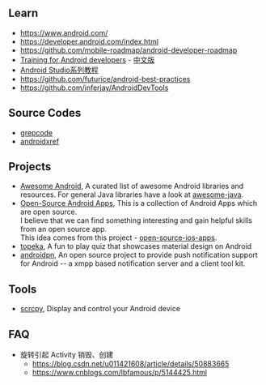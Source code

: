 ## Learn
- https://www.android.com/
- https://developer.android.com/index.html
- https://github.com/mobile-roadmap/android-developer-roadmap
- [Training for Android developers](https://developer.android.com/training/index.html) - [中文版](http://hukai.me/android-training-course-in-chinese/)
- [Android Studio系列教程](http://stormzhang.com/categories.html#devtools-ref)
- https://github.com/futurice/android-best-practices
- https://github.com/inferjay/AndroidDevTools



## Source Codes
- [grepcode](http://grepcode.com/project/repository.grepcode.com/java/ext/com.google.android/android/)
- [androidxref](http://androidxref.com)



## Projects
- [Awesome Android](https://github.com/JStumpp/awesome-android), A curated list of awesome Android libraries and resources. For general Java libraries have a look at [awesome-java](https://github.com/akullpp/awesome-java).
- [Open-Source Android Apps](https://github.com/pcqpcq/open-source-android-apps), This is a collection of Android Apps which are open source.  
I believe that we can find something interesting and gain helpful skills from an open source app.  
This idea comes from this project - [open-source-ios-apps](https://github.com/dkhamsing/open-source-ios-apps).
- [topeka](https://github.com/googlesamples/android-topeka), A fun to play quiz that showcases material design on Android
- [androidpn](https://github.com/dannytiehui/androidpn), An open source project to provide push notification support for Android -- a xmpp based notification server and a client tool kit.



## Tools
- [scrcpy](https://github.com/Genymobile/scrcpy), Display and control your Android device




## FAQ
- 旋转引起 Activity 销毁、创建
  - https://blog.csdn.net/u011421608/article/details/50883665
  - https://www.cnblogs.com/lbfamous/p/5144425.html
  
